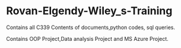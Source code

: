 # Rovan-Elgendy-Wiley_s-Training
 Contains all C339 Contents of documents,python codes, sql queries.
 
 Contains OOP Project,Data analysis Project and MS Azure Project.
